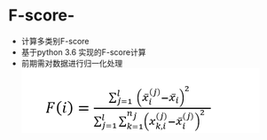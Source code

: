 # F-score-
- 计算多类别F-score
- 基于python 3.6 实现的F-score计算
- 前期需对数据进行归一化处理
![image](https://github.com/hongdajun/F-score-/blob/master/F-score.png)

